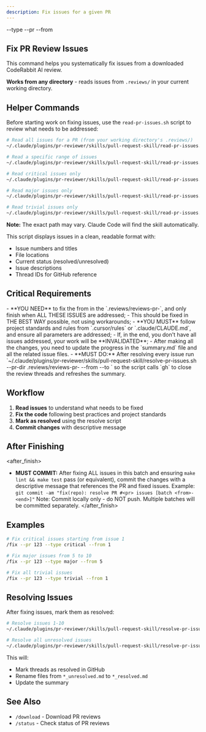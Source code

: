 ```yaml
---
description: Fix issues for a given PR
---
```


<type>--type</type>
<pr>--pr</pr>
<from>--from</from>

## Fix PR Review Issues

This command helps you systematically fix issues from a downloaded CodeRabbit AI review.

**Works from any directory** - reads issues from `.reviews/` in your current working directory.

## Helper Commands

Before starting work on fixing issues, use the `read-pr-issues.sh` script to review what needs to be addressed:

```bash
# Read all issues for a PR (from your working directory's .reviews/)
~/.claude/plugins/pr-reviewer/skills/pull-request-skill/read-pr-issues.sh --pr <pr> --type issue --all

# Read a specific range of issues
~/.claude/plugins/pr-reviewer/skills/pull-request-skill/read-pr-issues.sh --pr <pr> --type issue --from <from> --to 10

# Read critical issues only
~/.claude/plugins/pr-reviewer/skills/pull-request-skill/read-pr-issues.sh --pr <pr> --type critical --all

# Read major issues only
~/.claude/plugins/pr-reviewer/skills/pull-request-skill/read-pr-issues.sh --pr <pr> --type major --all

# Read trivial issues only
~/.claude/plugins/pr-reviewer/skills/pull-request-skill/read-pr-issues.sh --pr <pr> --type trivial --all
```

**Note:** The exact path may vary. Claude Code will find the skill automatically.

This script displays issues in a clean, readable format with:

- Issue numbers and titles
- File locations
- Current status (resolved/unresolved)
- Issue descriptions
- Thread IDs for GitHub reference

## Critical Requirements

<critical>
- **YOU NEED** to fix the <type> from <from> in the `.reviews/reviews-pr-<pr>`, and only finish when ALL THESE ISSUES are addressed;
- This should be fixed in THE BEST WAY possible, not using workarounds;
- **YOU MUST** follow project standards and rules from `.cursor/rules` or `.claude/CLAUDE.md`, and ensure all parameters are addressed;
- If, in the end, you don't have all issues addressed, your work will be **INVALIDATED**;
- After making all the changes, you need to update the progress in the `summary.md` file and all the related issue files.
- **MUST DO:** After resolving every issue run `~/.claude/plugins/pr-reviewer/skills/pull-request-skill/resolve-pr-issues.sh --pr-dir .reviews/reviews-pr-<pr> --from <from> --to <end>` so the script calls `gh` to close the review threads and refreshes the summary.
</critical>

## Workflow

1. **Read issues** to understand what needs to be fixed
2. **Fix the code** following best practices and project standards
3. **Mark as resolved** using the resolve script
4. **Commit changes** with descriptive message

## After Finishing

<after_finish>

- **MUST COMMIT:** After fixing ALL issues in this batch and ensuring `make lint && make test` pass (or equivalent),
  commit the changes with a descriptive message that references the PR and fixed issues.
  Example: `git commit -am "fix(repo): resolve PR #<pr> issues [batch <from>-<end>]"`
  Note: Commit locally only - do NOT push. Multiple batches will be committed separately.
</after_finish>

## Examples

```bash
# Fix critical issues starting from issue 1
/fix --pr 123 --type critical --from 1

# Fix major issues from 5 to 10
/fix --pr 123 --type major --from 5

# Fix all trivial issues
/fix --pr 123 --type trivial --from 1
```

## Resolving Issues

After fixing issues, mark them as resolved:

```bash
# Resolve issues 1-10
~/.claude/plugins/pr-reviewer/skills/pull-request-skill/resolve-pr-issues.sh --pr-dir .reviews/reviews-pr-123 --from 1 --to 10

# Resolve all unresolved issues
~/.claude/plugins/pr-reviewer/skills/pull-request-skill/resolve-pr-issues.sh --pr-dir .reviews/reviews-pr-123 --all
```

This will:
- Mark threads as resolved in GitHub
- Rename files from `*_unresolved.md` to `*_resolved.md`
- Update the summary

## See Also

- `/download` - Download PR reviews
- `/status` - Check status of PR reviews
